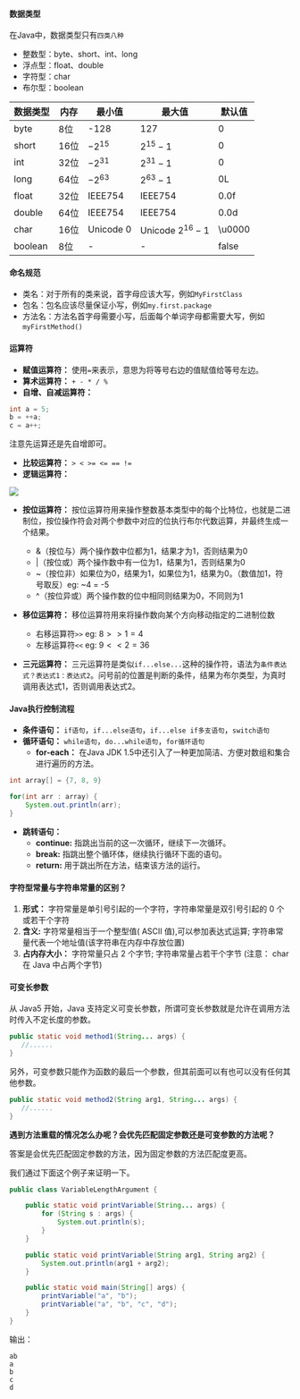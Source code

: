 #### 数据类型

在Java中，数据类型只有`四类八种`
* 整数型：byte、short、int、long
* 浮点型：float、double
* 字符型：char
* 布尔型：boolean


| 数据类型 | 内存 | 最小值 | 最大值 | 默认值 |
|--|--|--|--|--|
| byte | 8位 | -128 | 127 | 0 |
| short | 16位 | $-2^{15}$ | $2^{15}-1$ | 0 |
| int  | 32位 | $-2^{31}$ | $2^{31}-1$ | 0 |
| long | 64位 | $-2^{63}$ | $2^{63} - 1$ | 0L |
| float | 32位 | IEEE754 | IEEE754 | 0.0f |
| double | 64位 | IEEE754 | IEEE754 | 0.0d |
| char | 16位 | Unicode 0 | Unicode $2^{16} - 1$ | \u0000 |
| boolean | 8位 | - | - | false |


#### 命名规范

* 类名：对于所有的类来说，首字母应该大写，例如`MyFirstClass`
* 包名：包名应该尽量保证小写，例如`my.first.package`
* 方法名：方法名首字母需要小写，后面每个单词字母都需要大写，例如`myFirstMethod()`

#### 运算符

* **赋值运算符：** 使用`=`来表示，意思为将等号右边的值赋值给等号左边。
* **算术运算符：** `+ - * / %`
* **自增、自减运算符：**
```java
int a = 5;
b = ++a;
c = a++;
```
注意先运算还是先自增即可。
* **比较运算符：** `> < >= <= == !=`
* **逻辑运算符：** 

![](http://blog.tryna.top/img/2022-01-11-16-26-22.png)

* **按位运算符：** 按位运算符用来操作整数基本类型中的每个比特位，也就是二进制位，按位操作符会对两个参数中对应的位执行布尔代数运算，并最终生成一个结果。
  * &（按位与）两个操作数中位都为1，结果才为1，否则结果为0
  * |（按位或）两个操作数中有一位为1，结果为1，否则结果为0
  * ~（按位非）如果位为0，结果为1，如果位为1，结果为0。（数值加1，符号取反）eg: ~4 = -5
  * ^（按位异或）两个操作数的位中相同则结果为0，不同则为1

* **移位运算符：** 移位运算符用来将操作数向某个方向移动指定的二进制位数
    * 右移运算符`>>` eg: $8>>1 = 4$
    * 左移运算符`<<` eg: $9 << 2 = 36$

* **三元运算符：** 三元运算符是类似`if...else...`这种的操作符，语法为`条件表达式？表达式1：表达式2`。问号前的位置是判断的条件，结果为布尔类型，为真时调用表达式1，否则调用表达式2。

#### Java执行控制流程

* **条件语句：** `if语句`，`if...else语句`，`if...else if多支语句`，`switch语句`
* **循环语句：** `while语句`，`do...while语句`，`for循环语句`
  * **for-each：** 在Java JDK 1.5中还引入了一种更加简洁、方便对数组和集合进行遍历的方法。
```java
int array[] = {7, 8, 9}

for(int arr : array) {
    System.out.println(arr);
}
```
* **跳转语句：**
  * **continue:** 指跳出当前的这一次循环，继续下一次循环。
  * **break:** 指跳出整个循环体，继续执行循环下面的语句。
  * **return:** 用于跳出所在方法，结束该方法的运行。

#### 字符型常量与字符串常量的区别？

1. **形式：** 字符常量是单引号引起的一个字符，字符串常量是双引号引起的 0 个或若干个字符
2. **含义:** 字符常量相当于一个整型值( ASCII 值),可以参加表达式运算; 字符串常量代表一个地址值(该字符串在内存中存放位置)
3. **占内存大小：** 字符常量只占 2 个字节; 字符串常量占若干个字节 (注意： char 在 Java 中占两个字节)

#### 可变长参数

从 Java5 开始，Java 支持定义可变长参数，所谓可变长参数就是允许在调用方法时传入不定长度的参数。

```java
public static void method1(String... args) {
   //......
}
```
另外，可变参数只能作为函数的最后一个参数，但其前面可以有也可以没有任何其他参数。
```java
public static void method2(String arg1, String... args) {
   //......
}
```
**遇到方法重载的情况怎么办呢？会优先匹配固定参数还是可变参数的方法呢？**

答案是会优先匹配固定参数的方法，因为固定参数的方法匹配度更高。

我们通过下面这个例子来证明一下。

```java
public class VariableLengthArgument {

    public static void printVariable(String... args) {
        for (String s : args) {
            System.out.println(s);
        }
    }

    public static void printVariable(String arg1, String arg2) {
        System.out.println(arg1 + arg2);
    }

    public static void main(String[] args) {
        printVariable("a", "b");
        printVariable("a", "b", "c", "d");
    }
}
```
输出：
```
ab
a
b
c
d
```




